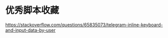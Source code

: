 # 优秀脚本收藏

https://stackoverflow.com/questions/65835073/telegram-inline-keyboard-and-input-data-by-user
